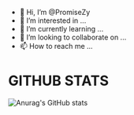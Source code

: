 - 👋 Hi, I’m @PromiseZy
- 👀 I’m interested in ...
- 🌱 I’m currently learning ...
- 💞️ I’m looking to collaborate on ...
- 📫 How to reach me ...

# GITHUB STATS
![Anurag's GitHub stats](https://github-readme-stats.vercel.app/api?username=promiseZy&show_icons=true&theme=tokyonight)
